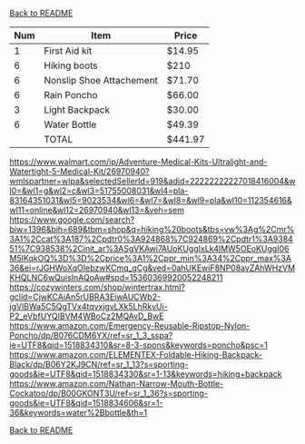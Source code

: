 [Back to README](https://github.com/mrbrhc/myTrip-project-/blob/master/README.md)

| Num | Item | Price
|-----|------|------|
|1|First Aid kit|$14.95|   
|6 |Hiking boots|$210|  
|6|Nonslip Shoe Attachement|$71.70|   
|6|Rain Poncho|$66.00|   
|3|Light Backpack|$30.00|   
|6|Water Bottle|$49.39|  
|  |   TOTAL   |      $441.97
                         
                       



https://www.walmart.com/ip/Adventure-Medical-Kits-Ultralight-and-Watertight-5-Medical-Kit/26970940?wmlspartner=wlpa&selectedSellerId=919&adid=22222222227018416004&wl0=&wl1=g&wl2=c&wl3=51755008031&wl4=pla-83164351031&wl5=9023534&wl6=&wl7=&wl8=&wl9=pla&wl10=112354616&wl11=online&wl12=26970940&wl13=&veh=sem
https://www.google.com/search?biw=1396&bih=689&tbm=shop&q=hiking%20boots&tbs=vw%3Ag%2Cmr%3A1%2Ccat%3A187%2Cpdtr0%3A924868%7C924869%2Cpdtr1%3A938451%7C938538%2Cinit_ar%3ASgVKAwi7AUoKUggIxLk4IMW5OEoKUggI06M5IKqkOQ%3D%3D%2Cprice%3A1%2Cppr_min%3A34%2Cppr_max%3A36&ei=rJGHWoXqOIebzwKCmq_gCg&ved=0ahUKEwiF8NP08avZAhWHzVMKHQLNC6wQuisInAQoAw#spd=15360369920052248211
https://cozywinters.com/shop/wintertrax.html?gclid=CjwKCAiAn5rUBRA3EiwAUCWb2-jgVlBWa5C5QgTVx4tqvxjgvLXk5LhRkvUi-P2_eVbfUYQIBVM4WBoCz2MQAvD_BwE
https://www.amazon.com/Emergency-Reusable-Ripstop-Nylon-Poncho/dp/B076CDM6YX/ref=sr_1_3_sspa?ie=UTF8&qid=1518834310&sr=8-3-spons&keywords=poncho&psc=1
https://www.amazon.com/ELEMENTEX-Foldable-Hiking-Backpack-Black/dp/B06Y2KJ9CN/ref=sr_1_13?s=sporting-goods&ie=UTF8&qid=1518834330&sr=1-13&keywords=hiking+backpack
https://www.amazon.com/Nathan-Narrow-Mouth-Bottle-Cockatoo/dp/B00GKONT3U/ref=sr_1_36?s=sporting-goods&ie=UTF8&qid=1518834606&sr=1-36&keywords=water%2Bbottle&th=1

[Back to README](https://github.com/mrbrhc/myTrip-project-/blob/master/README.md)
